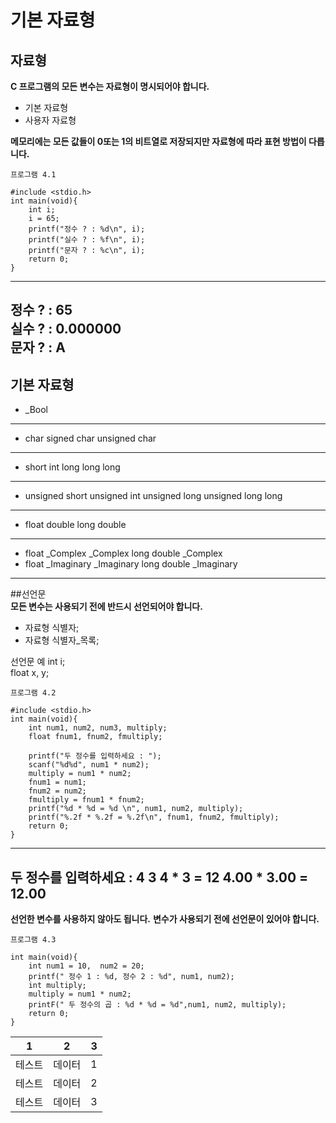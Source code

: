 # 기본 자료형
## 자료형
**C 프로그램의 모든 변수는 자료형이 명시되어야 합니다.**
- 기본 자료형
- 사용자 자료형 

**메모리에는 모든 값들이 0또는 1의 비트열로 저장되지만 
자료형에 따라 표현 방법이 다릅니다.**


`프로그램 4.1`
```
#include <stdio.h>
int main(void){
	int i;
	i = 65;
	printf("정수 ? : %d\n", i);
	printf("실수 ? : %f\n", i);
	printf("문자 ? : %c\n", i);
	return 0;
}
```
---
정수 ? : 65  
실수 ? : 0.000000  
문자 ? : A  
---

기본 자료형
---
- _Bool
---
- char		signed char		unsigned char
---
- short		int		long		long long
---
- unsigned short		unsigned int		unsigned long		unsigned long long
---
- float		double		long double
---
- float _Complex		_Complex		long double _Complex
- float _Imaginary		_Imaginary		long double _Imaginary
---

##선언문  
**모든 변수는 사용되기 전에 반드시 선언되어야 합니다.**  
- 자료형 식별자;
- 자료형 식별자_목록;  

선언문 예
int i;  
float x, y;  

`프로그램 4.2`  
```
#include <stdio.h>
int main(void){
	int num1, num2, num3, multiply;
	float fnum1, fnum2, fmultiply;

	printf("두 정수를 입력하세요 : ");
	scanf("%d%d", num1 * num2);
	multiply = num1 * num2;
	fnum1 = num1;
	fnum2 = num2;
	fmultiply = fnum1 * fnum2;
	printf("%d * %d = %d \n", num1, num2, multiply);
	printf("%.2f * %.2f = %.2f\n", fnum1, fnum2, fmultiply);
	return 0;
}
```
---
두 정수를 입력하세요 : 4 3
4 * 3 = 12
4.00 * 3.00 = 12.00
---
**선언한 변수를 사용하지 않아도 됩니다.**
**변수가 사용되기 전에 선언문이 있어야 합니다.**

`프로그램 4.3`
```
int main(void){
	int num1 = 10,  num2 = 20;
	printf(" 정수 1 : %d, 정수 2 : %d", num1, num2);
	int multiply;
	multiply = num1 * num2;
	printF(" 두 정수의 곱 : %d * %d = %d",num1, num2, multiply);
	return 0;
}
```







|1|2|3|
|---|:---:|---:|
|테스트|데이터|1|
|테스트|데이터|2|
|테스트|데이터|3|
